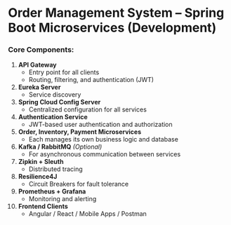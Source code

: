 # Order Management System – Spring Boot Microservices (Development)

### Core Components:
1. **API Gateway**
    - Entry point for all clients
    - Routing, filtering, and authentication (JWT)
2. **Eureka Server**
    - Service discovery
3. **Spring Cloud Config Server**
    - Centralized configuration for all services
4. **Authentication Service**
    - JWT-based user authentication and authorization
5. **Order, Inventory, Payment Microservices**
    - Each manages its own business logic and database
6. **Kafka / RabbitMQ** _(Optional)_
    - For asynchronous communication between services
7. **Zipkin + Sleuth**
    - Distributed tracing
8. **Resilience4J**
    - Circuit Breakers for fault tolerance
9. **Prometheus + Grafana**
    - Monitoring and alerting
10. **Frontend Clients**
    - Angular / React / Mobile Apps / Postman


